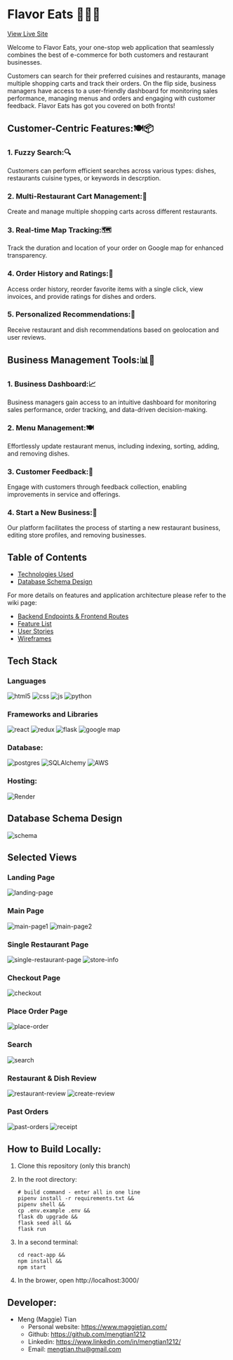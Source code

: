 # Flavor Eats 🍔🌮🍕

[View Live Site](https://flavor-eats.onrender.com/)

Welcome to Flavor Eats, your one-stop web application that seamlessly combines the best of e-commerce for both customers and restaurant businesses.

Customers can search for their preferred cuisines and restaurants, manage multiple shopping carts and track their orders. On the flip side, business managers have access to a user-friendly dashboard for monitoring sales performance, managing menus and orders and engaging with customer feedback. Flavor Eats has got you covered on both fronts!

## Customer-Centric Features:🍽️📦

### 1. Fuzzy Search:🔍

Customers can perform efficient searches across various types: dishes, restaurants cuisine types, or keywords in descrption.

### 2. Multi-Restaurant Cart Management:🛒

Create and manage multiple shopping carts across different restaurants.

### 3. Real-time Map Tracking:🗺️

Track the duration and location of your order on Google map for enhanced transparency.

### 4. Order History and Ratings:📜

Access order history, reorder favorite items with a single click, view invoices, and provide ratings for dishes and orders.

### 5. Personalized Recommendations:📍

Receive restaurant and dish recommendations based on geolocation and user reviews.

## Business Management Tools:📊🍴

### 1. Business Dashboard:📈

Business managers gain access to an intuitive dashboard for monitoring sales performance, order tracking, and data-driven decision-making.

### 2. Menu Management:🍽️

Effortlessly update restaurant menus, including indexing, sorting, adding, and removing dishes.

### 3. Customer Feedback:📣

Engage with customers through feedback collection, enabling improvements in service and offerings.

### 4. Start a New Business:🚀

Our platform facilitates the process of starting a new restaurant business, editing store profiles, and removing businesses.

## Table of Contents
- [Technologies Used](#tech-stack)
- [Database Schema Design](#database)

For more details on features and application architecture please refer to the wiki page:

- [Backend Endpoints & Frontend Routes](https://github.com/mengtian1212/FlavorEats/wiki/Backend-Endpoints-&-Frontend-Routes)
- [Feature List](https://github.com/mengtian1212/FlavorEats/wiki/Feature-List)
- [User Stories](https://github.com/mengtian1212/FlavorEats/wiki/User-Stories)
- [Wireframes](https://github.com/mengtian1212/FlavorEats/wiki/Wireframes)

<h2 id="tech-stack">Tech Stack</h2>

### Languages

![html5](https://img.shields.io/badge/HTML5-E34F26?style=for-the-badge&logo=html5&logoColor=white)
![css](https://img.shields.io/badge/CSS3-1572B6?style=for-the-badge&logo=css3&logoColor=white)
![js](https://img.shields.io/badge/JavaScript-323330?style=for-the-badge&logo=javascript&logoColor=F7DF1E)
![python](https://img.shields.io/badge/Python-FFD43B?style=for-the-badge&logo=python&logoColor=blue)

### Frameworks and Libraries

![react](https://img.shields.io/badge/React-20232A?style=for-the-badge&logo=react&logoColor=61DAFB)
![redux](https://img.shields.io/badge/Redux-593D88?style=for-the-badge&logo=redux&logoColor=white)
![flask](https://img.shields.io/badge/Flask-000000?style=for-the-badge&logo=flask&logoColor=white)
![google map](https://img.shields.io/badge/Google_Cloud-4285F4?style=for-the-badge&logo=google-cloud&logoColor=white)

### Database:

![postgres](https://img.shields.io/badge/PostgreSQL-316192?style=for-the-badge&logo=postgresql&logoColor=white)
![SQLAlchemy](https://img.shields.io/badge/SQLAlchemy-100000?style=for-the-badge&logo=sql&logoColor=BA1212&labelColor=AD0000&color=A90000)
![AWS](https://img.shields.io/badge/Amazon_AWS-%23232f3e.svg?style=for-the-badge&logo=amazonaws&logoColor=ec912d)

### Hosting:

![Render](https://img.shields.io/badge/Render-%46E3B7.svg?style=for-the-badge&logo=render&logoColor=white)

<h2 id="database">Database Schema Design</h2>

![schema](https://user-images.githubusercontent.com/43865099/268796979-82d155bd-2346-4955-9b1d-9f014ab4ac86.PNG)

<h2 id="views">Selected Views</h2>

### Landing Page

![landing-page](https://github.com/mengtian1212/FlavorEats/blob/screenshot/schema-screenshots/landing-page.PNG)

### Main Page

![main-page1](https://github.com/mengtian1212/FlavorEats/blob/screenshot/schema-screenshots/main1.PNG)
![main-page2](https://github.com/mengtian1212/FlavorEats/blob/screenshot/schema-screenshots/main2.PNG)

### Single Restaurant Page

![single-restaurant-page](https://github.com/mengtian1212/FlavorEats/blob/screenshot/schema-screenshots/single-restaurant1.PNG)
![store-info](https://github.com/mengtian1212/FlavorEats/blob/screenshot/schema-screenshots/single-restaurant-store-info.PNG)

### Checkout Page

![checkout](https://github.com/mengtian1212/FlavorEats/blob/screenshot/schema-screenshots/checkout-page.PNG)

### Place Order Page

![place-order](https://github.com/mengtian1212/FlavorEats/blob/screenshot/schema-screenshots/place-order-page.PNG)

### Search

![search](https://github.com/mengtian1212/FlavorEats/blob/screenshot/schema-screenshots/search.PNG)

### Restaurant & Dish Review

![restaurant-review](https://github.com/mengtian1212/FlavorEats/blob/screenshot/schema-screenshots/restaurant-review.PNG)
![create-review](https://github.com/mengtian1212/FlavorEats/blob/screenshot/schema-screenshots/create-review-with-items.PNG)

### Past Orders

![past-orders](https://github.com/mengtian1212/FlavorEats/blob/screenshot/schema-screenshots/past-orders-page.PNG)
![receipt](https://github.com/mengtian1212/FlavorEats/blob/screenshot/schema-screenshots/past-orders-page-receipt.PNG)

<h2 id="build">How to Build Locally:</h2>

1. Clone this repository (only this branch)

2. In the root directory:

   ```shell
   # build command - enter all in one line
   pipenv install -r requirements.txt &&
   pipenv shell &&
   cp .env.example .env &&
   flask db upgrade &&
   flask seed all &&
   flask run
   ```

3. In a second terminal:

   ```shell
   cd react-app &&
   npm install &&
   npm start
   ```

4. In the brower, open http://localhost:3000/

<h2 id="developer">Developer:</h2>

- Meng (Maggie) Tian
  - Personal website: https://www.maggietian.com/
  - Github: https://github.com/mengtian1212
  - Linkedin: https://www.linkedin.com/in/mengtian1212/
  - Email: mengtian.thu@gmail.com
